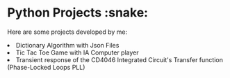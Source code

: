 <h1> Python Projects  :snake:</h1>

<p>  Here are some projects developed by me:</p> 

</ul>  


 <li> Dictionary Algorithm with Json Files</li>
   <li> Tic Tac Toe Game with IA Computer player </li>
   <li> Transient response of the CD4046 Integrated Circuit's Transfer function (Phase-Locked Loops PLL)</li>
   
   
 
</ul>


